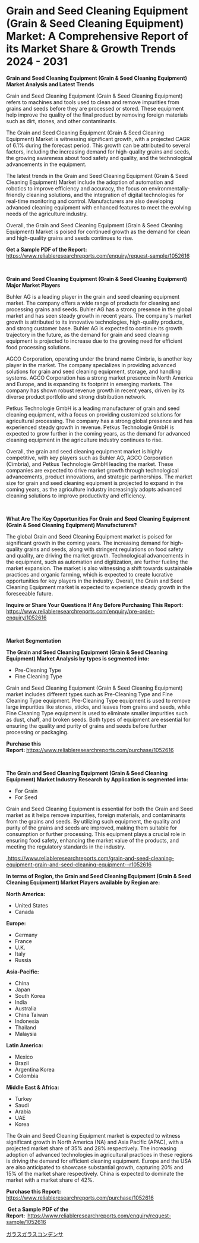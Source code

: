 <p><h1>Grain and Seed Cleaning Equipment (Grain & Seed Cleaning Equipment) Market: A Comprehensive Report of its Market Share & Growth Trends 2024 - 2031</h1></p><p><strong>Grain and Seed Cleaning Equipment (Grain & Seed Cleaning Equipment) Market Analysis and Latest Trends</strong></p>
<p><p>Grain and Seed Cleaning Equipment (Grain & Seed Cleaning Equipment) refers to machines and tools used to clean and remove impurities from grains and seeds before they are processed or stored. These equipment help improve the quality of the final product by removing foreign materials such as dirt, stones, and other contaminants.</p><p>The Grain and Seed Cleaning Equipment (Grain & Seed Cleaning Equipment) Market is witnessing significant growth, with a projected CAGR of 6.1% during the forecast period. This growth can be attributed to several factors, including the increasing demand for high-quality grains and seeds, the growing awareness about food safety and quality, and the technological advancements in the equipment.</p><p>The latest trends in the Grain and Seed Cleaning Equipment (Grain & Seed Cleaning Equipment) Market include the adoption of automation and robotics to improve efficiency and accuracy, the focus on environmentally-friendly cleaning solutions, and the integration of digital technologies for real-time monitoring and control. Manufacturers are also developing advanced cleaning equipment with enhanced features to meet the evolving needs of the agriculture industry.</p><p>Overall, the Grain and Seed Cleaning Equipment (Grain & Seed Cleaning Equipment) Market is poised for continued growth as the demand for clean and high-quality grains and seeds continues to rise.</p></p>
<p><strong>Get a Sample PDF of the Report:&nbsp;</strong> <a href="https://www.reliableresearchreports.com/enquiry/request-sample/1052616">https://www.reliableresearchreports.com/enquiry/request-sample/1052616</a></p>
<p>&nbsp;</p>
<p><strong>Grain and Seed Cleaning Equipment (Grain & Seed Cleaning Equipment) Major Market Players</strong></p>
<p><p>Buhler AG is a leading player in the grain and seed cleaning equipment market. The company offers a wide range of products for cleaning and processing grains and seeds. Buhler AG has a strong presence in the global market and has seen steady growth in recent years. The company's market growth is attributed to its innovative technologies, high-quality products, and strong customer base. Buhler AG is expected to continue its growth trajectory in the future, as the demand for grain and seed cleaning equipment is projected to increase due to the growing need for efficient food processing solutions.</p><p>AGCO Corporation, operating under the brand name Cimbria, is another key player in the market. The company specializes in providing advanced solutions for grain and seed cleaning equipment, storage, and handling systems. AGCO Corporation has a strong market presence in North America and Europe, and is expanding its footprint in emerging markets. The company has shown robust revenue growth in recent years, driven by its diverse product portfolio and strong distribution network.</p><p>Petkus Technologie GmbH is a leading manufacturer of grain and seed cleaning equipment, with a focus on providing customized solutions for agricultural processing. The company has a strong global presence and has experienced steady growth in revenue. Petkus Technologie GmbH is expected to grow further in the coming years, as the demand for advanced cleaning equipment in the agriculture industry continues to rise.</p><p>Overall, the grain and seed cleaning equipment market is highly competitive, with key players such as Buhler AG, AGCO Corporation (Cimbria), and Petkus Technologie GmbH leading the market. These companies are expected to drive market growth through technological advancements, product innovations, and strategic partnerships. The market size for grain and seed cleaning equipment is projected to expand in the coming years, as the agriculture industry increasingly adopts advanced cleaning solutions to improve productivity and efficiency.</p></p>
<p>&nbsp;</p>
<p><strong>What Are The Key Opportunities For Grain and Seed Cleaning Equipment (Grain & Seed Cleaning Equipment) Manufacturers?</strong></p>
<p><p>The global Grain and Seed Cleaning Equipment market is poised for significant growth in the coming years. The increasing demand for high-quality grains and seeds, along with stringent regulations on food safety and quality, are driving the market growth. Technological advancements in the equipment, such as automation and digitization, are further fueling the market expansion. The market is also witnessing a shift towards sustainable practices and organic farming, which is expected to create lucrative opportunities for key players in the industry. Overall, the Grain and Seed Cleaning Equipment market is expected to experience steady growth in the foreseeable future.</p></p>
<p><strong>Inquire or Share Your Questions If Any Before Purchasing This Report:</strong> <a href="https://www.reliableresearchreports.com/enquiry/pre-order-enquiry/1052616">https://www.reliableresearchreports.com/enquiry/pre-order-enquiry/1052616</a></p>
<p>&nbsp;</p>
<p><strong>Market Segmentation</strong></p>
<p><strong>The Grain and Seed Cleaning Equipment (Grain & Seed Cleaning Equipment) Market Analysis by types is segmented into:</strong></p>
<p><ul><li>Pre-Cleaning Type</li><li>Fine Cleaning Type</li></ul></p>
<p><p>Grain and Seed Cleaning Equipment (Grain & Seed Cleaning Equipment) market includes different types such as Pre-Cleaning Type and Fine Cleaning Type equipment. Pre-Cleaning Type equipment is used to remove large impurities like stones, sticks, and leaves from grains and seeds, while Fine Cleaning Type equipment is used to eliminate smaller impurities such as dust, chaff, and broken seeds. Both types of equipment are essential for ensuring the quality and purity of grains and seeds before further processing or packaging.</p></p>
<p><strong>Purchase this Report:&nbsp;</strong><a href="https://www.reliableresearchreports.com/purchase/1052616">https://www.reliableresearchreports.com/purchase/1052616</a></p>
<p>&nbsp;</p>
<p><strong>The Grain and Seed Cleaning Equipment (Grain & Seed Cleaning Equipment) Market Industry Research by Application is segmented into:</strong></p>
<p><ul><li>For Grain</li><li>For Seed</li></ul></p>
<p><p>Grain and Seed Cleaning Equipment is essential for both the Grain and Seed market as it helps remove impurities, foreign materials, and contaminants from the grains and seeds. By utilizing such equipment, the quality and purity of the grains and seeds are improved, making them suitable for consumption or further processing. This equipment plays a crucial role in ensuring food safety, enhancing the market value of the products, and meeting the regulatory standards in the industry.</p></p>
<p><a href="https://www.reliableresearchreports.com/grain-and-seed-cleaning-equipment-grain-and-seed-cleaning-equipment--r1052616">&nbsp;https://www.reliableresearchreports.com/grain-and-seed-cleaning-equipment-grain-and-seed-cleaning-equipment--r1052616</a></p>
<p><strong>In terms of Region, the Grain and Seed Cleaning Equipment (Grain & Seed Cleaning Equipment) Market Players available by Region are:</strong></p>
<p>
    <p> <strong> North America: </strong>
        <ul>
            <li>United States</li>
            <li>Canada</li>
        </ul>
        </p> 
    <p> <strong> Europe: </strong>
        <ul>
            <li>Germany</li>
            <li>France</li>
            <li>U.K.</li>
            <li>Italy</li>
            <li>Russia</li>
        </ul>
        </p> 
    <p> <strong> Asia-Pacific: </strong>
        <ul>
            <li>China</li>
            <li>Japan</li>
            <li>South Korea</li>
            <li>India</li>
            <li>Australia</li>
            <li>China Taiwan</li>
            <li>Indonesia</li>
            <li>Thailand</li>
            <li>Malaysia</li>
        </ul>
        </p> 
    <p> <strong> Latin America: </strong>
        <ul>
            <li>Mexico</li>
            <li>Brazil</li>
            <li>Argentina Korea</li>
            <li>Colombia</li>
        </ul>
        </p> 
    <p> <strong> Middle East & Africa: </strong>
        <ul>
            <li>Turkey</li>
            <li>Saudi</li>
            <li>Arabia</li>
            <li>UAE</li>
            <li>Korea</li>
        </ul>
    </p>
    </p>
<p><p>The Grain and Seed Cleaning Equipment market is expected to witness significant growth in North America (NA) and Asia Pacific (APAC), with a projected market share of 35% and 28% respectively. The increasing adoption of advanced technologies in agricultural practices in these regions is driving the demand for efficient cleaning equipment. Europe and the USA are also anticipated to showcase substantial growth, capturing 20% and 15% of the market share respectively. China is expected to dominate the market with a market share of 42%.</p></p>
<p><strong>Purchase this Report: </strong><a href="https://www.reliableresearchreports.com/purchase/1052616">https://www.reliableresearchreports.com/purchase/1052616</a></p>
<p>&nbsp;<strong>Get a Sample PDF of the Report:&nbsp;&nbsp;</strong><a href="https://www.reliableresearchreports.com/enquiry/request-sample/1052616">https://www.reliableresearchreports.com/enquiry/request-sample/1052616</a></p>
<p><strong></strong></p>
<p><p><a href="https://github.com/nxboeu02965442/Market-Research-Report-List-3/blob/main/2589610124517.md">ガラスガラスコンデンサ</a></p></p>